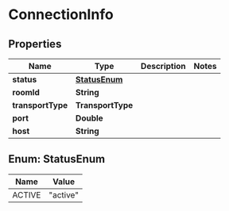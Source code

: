 

# ConnectionInfo


## Properties

| Name | Type | Description | Notes |
|------------ | ------------- | ------------- | -------------|
|**status** | [**StatusEnum**](#StatusEnum) |  |  |
|**roomId** | **String** |  |  |
|**transportType** | **TransportType** |  |  |
|**port** | **Double** |  |  |
|**host** | **String** |  |  |



## Enum: StatusEnum

| Name | Value |
|---- | -----|
| ACTIVE | &quot;active&quot; |



